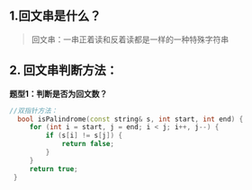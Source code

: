 ## 1.回文串是什么？
> 回文串：一串正着读和反着读都是一样的一种特殊字符串

## 2. 回文串判断方法：

**题型1：判断是否为回文数？**

```C++
//双指针方法：
  bool isPalindrome(const string& s, int start, int end) {
     for (int i = start, j = end; i < j; i++, j--) {
         if (s[i] != s[j]) {
             return false;
         }
     }
     return true;
 }

```
